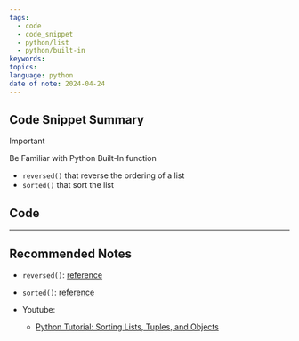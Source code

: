 ```yaml
---
tags:
  - code
  - code_snippet
  - python/list
  - python/built-in
keywords: 
topics: 
language: python
date of note: 2024-04-24
---
```


## Code Snippet Summary

>[!important]
>Be Familiar with Python Built-In function
>-  `reversed()` that reverse the ordering of a list
>- `sorted()` that sort the list


## Code





-----------
##  Recommended Notes

- `reversed()`: [reference](https://docs.python.org/3/library/functions.html#reversed)
- `sorted()`: [reference](https://docs.python.org/3/library/functions.html#sorted)

- Youtube:
	- [Python Tutorial: Sorting Lists, Tuples, and Objects](https://www.youtube.com/watch?v=D3JvDWO-BY4)